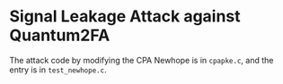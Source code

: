 # Signal Leakage Attack against Quantum2FA
The attack code by modifying the CPA Newhope is in `cpapke.c`,  and the entry is in `test_newhope.c`.